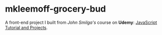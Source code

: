 # mkleemoff-grocery-bud

A front-end project I built from *John Smilga's* course on **Udemy**: [JavaScript Tutorial and Projects](https://www.udemy.com/course/javascript-tutorial-for-beginners-w/).
